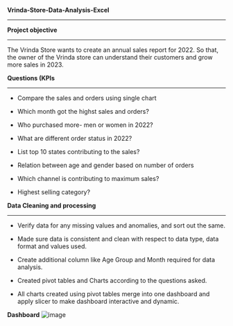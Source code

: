 **Vrinda-Store-Data-Analysis-Excel**
***

**Project objective**
***

The Vrinda Store wants to create an annual sales report for 2022. So that, the owner of the Vrinda store can understand their customers and grow more sales in 2023.

**Questions (KPIs**
***

+ Compare the sales and orders using single chart

+ Which month got the highst sales and orders?

+ Who purchased more- men or women in 2022?

+ What are different order status in 2022?

+ List top 10 states contributing to the sales?

+ Relation between age and gender based on number of orders

+ Which channel is contributing to maximum sales?

+ Highest selling category?


 **Data Cleaning and processing**
 ***

+ Verify data for any missing values and anomalies, and sort out the same.

+ Made sure data is consistent and clean with respect to data type, data format and values used.

+ Create additional column like Age Group and Month required for data analysis.

+ Created pivot tables and Charts according to the questions asked.

+ All charts created using pivot tables merge into one dashboard and apply slicer to make dashboard interactive and dynamic.

**Dashboard**
![image](https://github.com/shubhamgautam7395/Vrinda-Store-Data-Analysis-Excel/assets/157010367/8af2577d-ca4c-4046-a27d-0bc285a35fed)
